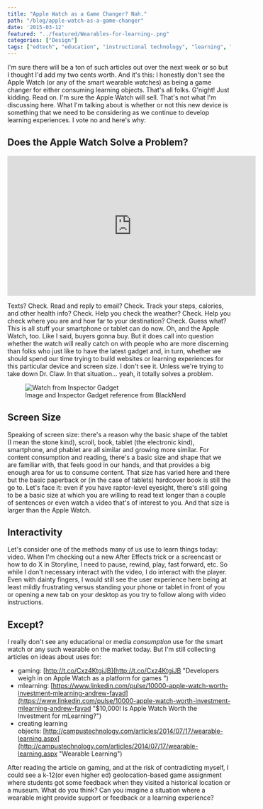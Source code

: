 ```yaml
---
title: "Apple Watch as a Game Changer? Nah."
path: "/blog/apple-watch-as-a-game-changer"
date: '2015-03-12'
featured: "../featured/Wearables-for-learning-.png"
categories: ["Design"]
tags: ["edtech", "education", "instructional technology", "learning", "technology"]
---
```


I'm sure there will be a ton of such articles out over the next week or so but I thought I'd add my two cents worth. And it's this: I honestly don't see the Apple Watch (or any of the smart wearable watches) as being a game changer for either consuming learning objects. That's all folks. G'night! Just kidding. Read on. I'm sure the Apple Watch will sell. That's not what I'm discussing here. What I'm talking about is whether or not this new device is something that we need to be considering as we continue to develop learning experiences. I vote no and here's why:

## Does the Apple Watch Solve a Problem?

<iframe src="http://www.fastcompany.com/embed/61c3bc20668c0?rel=1&amp;src=embed&amp;veggiemode=1" width="560" height="315" frameborder="0" scrolling="no" allowfullscreen="allowfullscreen"></iframe>

Texts? Check. Read and reply to email? Check. Track your steps, calories, and other health info? Check. Help you check the weather? Check. Help you check where you are and how far to your destination? Check. Guess what? This is all stuff your smartphone or tablet can do now. Oh, and the Apple Watch, too. Like I said, buyers gonna buy. But it does call into question whether the watch will really catch on with people who are more discerning than folks who just like to have the latest gadget and, in turn, whether we should spend our time trying to build websites or learning experiences for this particular device and screen size. I don't see it. Unless we're trying to take down Dr. Claw. In that situation... yeah, it totally solves a problem.

<figure>
  <img
    sizes="(max-width: 810px) 100vw, 810px"
    srcset="http://res.cloudinary.com/dhdaswa6t/image/upload/f_auto,q_60,w_203/v1530396697/blog/InspectorGadgetAppleWatch.jpg 203w,
            http://res.cloudinary.com/dhdaswa6t/image/upload/f_auto,q_60,w_405/v1530396697/blog/InspectorGadgetAppleWatch.jpg 405w,
            http://res.cloudinary.com/dhdaswa6t/image/upload/f_auto,q_60,w_810/v1530396697/blog/InspectorGadgetAppleWatch.jpg 810w,
            http://res.cloudinary.com/dhdaswa6t/image/upload/f_auto,q_60,w_1215/v1530396697/blog/InspectorGadgetAppleWatch.jpg 1215w"
    src="http://res.cloudinary.com/dhdaswa6t/image/upload/f_auto,q_60,w_810/v1530396697/blog/InspectorGadgetAppleWatch.jpg"
    alt="Watch from Inspector Gadget" />
  <figcaption>Image and Inspector Gadget reference from BlackNerd</figcaption>
</figure>

## Screen Size

Speaking of screen size: there's a reason why the basic shape of the tablet (I mean the stone kind), scroll, book, tablet (the electronic kind), smartphone, and phablet are all similar and growing more similar. For content consumption and reading, there's a basic size and shape that we are familiar with, that feels good in our hands, and that provides a big enough area for us to consume content. That size has varied here and there but the basic paperback or (in the case of tablets) hardcover book is still the go to. Let's face it: even if you have raptor-level eyesight, there's still going to be a basic size at which you are willing to read text longer than a couple of sentences or even watch a video that's of interest to you. And that size is larger than the Apple Watch.

## Interactivity

Let's consider one of the methods many of us use to learn things today: video. When I'm checking out a new After Effects trick or a screencast or how to do X in Storyline, I need to pause, rewind, play, fast forward, etc. So while I don't necessary interact with the video, I do interact with the player. Even with dainty fingers, I would still see the user experience here being at least mildly frustrating versus standing your phone or tablet in front of you or opening a new tab on your desktop as you try to follow along with video instructions.

## Except?

I really don't see any educational or media _consumption_ use for the smart watch or any such wearable on the market today. But I'm still collecting articles on ideas about uses for:

*   gaming: [http://t.co/Cxz4KtgiJB](http://t.co/Cxz4KtgiJB "Developers weigh in on Apple Watch as a platform for games ")
*   mlearning: [https://www.linkedin.com/pulse/10000-apple-watch-worth-investment-mlearning-andrew-fayad](https://www.linkedin.com/pulse/10000-apple-watch-worth-investment-mlearning-andrew-fayad "$10,000! Is Apple Watch Worth the Investment for mLearning?")
*   creating learning objects: [http://campustechnology.com/articles/2014/07/17/wearable-learning.aspx](http://campustechnology.com/articles/2014/07/17/wearable-learning.aspx "Wearable Learning")

After reading the article on gaming, and at the risk of contradicting myself, I could see a k-12(or even higher ed) geolocation-based game assignment where students got some feedback when they visited a historical location or a museum. What do you think? Can you imagine a situation where a wearable might provide support or feedback or a learning experience?
